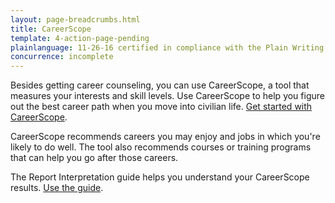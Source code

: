 ```yaml
---
layout: page-breadcrumbs.html
title: CareerScope
template: 4-action-page-pending
plainlanguage: 11-26-16 certified in compliance with the Plain Writing Act
concurrence: incomplete
---
```


<div class="va-introtext">

Besides getting career counseling, you can use CareerScope, a tool that measures your interests and skill levels. Use CareerScope to help you figure out the best career path when you move into civilian life. [Get started with CareerScope](https://va.careerscope.net/gibill).

</div>

CareerScope recommends careers you may enjoy and jobs in which you're likely to do well. The tool also recommends courses or training programs that can help you go after those careers.

The Report Interpretation guide helps you understand your CareerScope results. [Use the guide](http://www.benefits.va.gov/gibill/docs/job_aids/CareerScope_Report_Interpretation.pdf).
